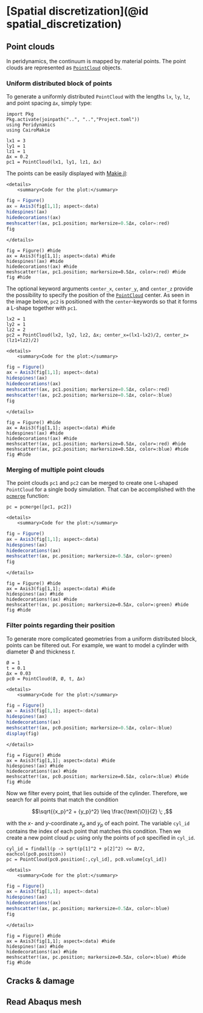 # [Spatial discretization](@id spatial_discretization)
## Point clouds

In peridynamics, the continuum is mapped by material points.
The point clouds are represented as [`PointCloud`](@ref) objects.

### Uniform distributed block of points
To generate a uniformly distributed `PointCloud` with the lengths `lx`, `ly`, `lz`, and
point spacing `Δx`, simply type:
```@setup sd1
import Pkg
Pkg.activate(joinpath("..", "..","Project.toml"))
using Peridynamics
using CairoMakie
```
```@example sd1
lx1 = 3
ly1 = 1
lz1 = 1
Δx = 0.2
pc1 = PointCloud(lx1, ly1, lz1, Δx)
```
The points can be easily displayed with [Makie.jl](https://docs.makie.org/stable/):
```@raw html
<details>
    <summary>Code for the plot:</summary>
```
```julia
fig = Figure()
ax = Axis3(fig[1,1]; aspect=:data)
hidespines!(ax)
hidedecorations!(ax)
meshscatter!(ax, pc1.position; markersize=0.5Δx, color=:red)
fig
```
```@raw html
</details>
```
```@example sd1
fig = Figure() #hide
ax = Axis3(fig[1,1]; aspect=:data) #hide
hidespines!(ax) #hide
hidedecorations!(ax) #hide
meshscatter!(ax, pc1.position; markersize=0.5Δx, color=:red) #hide
fig #hide
```

The optional keyword arguments `center_x`, `center_y`, and `center_z` provide the possibility to specify the position of the [`PointCloud`](@ref) center.
As seen in the image below, `pc2` is positioned with the `center`-keywords so that it forms a L-shape together with `pc1`.
```@example sd1
lx2 = 1
ly2 = 1
lz2 = 2
pc2 = PointCloud(lx2, ly2, lz2, Δx; center_x=(lx1-lx2)/2, center_z=(lz1+lz2)/2)
```
```@raw html
<details>
    <summary>Code for the plot:</summary>
```
```julia
fig = Figure()
ax = Axis3(fig[1,1]; aspect=:data)
hidespines!(ax)
hidedecorations!(ax)
meshscatter!(ax, pc1.position; markersize=0.5Δx, color=:red)
meshscatter!(ax, pc2.position; markersize=0.5Δx, color=:blue)
fig
```
```@raw html
</details>
```
```@example sd1
fig = Figure() #hide
ax = Axis3(fig[1,1]; aspect=:data) #hide
hidespines!(ax) #hide
hidedecorations!(ax) #hide
meshscatter!(ax, pc1.position; markersize=0.5Δx, color=:red) #hide
meshscatter!(ax, pc2.position; markersize=0.5Δx, color=:blue) #hide
fig #hide
```

### Merging of multiple point clouds
The point clouds `pc1` and `pc2` can be merged to create one L-shaped `PointCloud` for a single body simulation.
That can be accomplished with the [`pcmerge`](@ref) function:
```@example sd1
pc = pcmerge([pc1, pc2])
```
```@raw html
<details>
    <summary>Code for the plot:</summary>
```
```julia
fig = Figure()
ax = Axis3(fig[1,1]; aspect=:data)
hidespines!(ax)
hidedecorations!(ax)
meshscatter!(ax, pc.position; markersize=0.5Δx, color=:green)
fig
```
```@raw html
</details>
```
```@example sd1
fig = Figure() #hide
ax = Axis3(fig[1,1]; aspect=:data) #hide
hidespines!(ax) #hide
hidedecorations!(ax) #hide
meshscatter!(ax, pc.position; markersize=0.5Δx, color=:green) #hide
fig #hide
```

### Filter points regarding their position
To generate more complicated geometries from a uniform distributed block, points can be filtered out.
For example, we want to model a cylinder with diameter $\text{\O}$ and thickness $t$.
```@example sd1
Ø = 1
t = 0.1
Δx = 0.03
pc0 = PointCloud(Ø, Ø, t, Δx)
```
```@raw html
<details>
    <summary>Code for the plot:</summary>
```
```julia
fig = Figure()
ax = Axis3(fig[1,1]; aspect=:data)
hidespines!(ax)
hidedecorations!(ax)
meshscatter!(ax, pc0.position; markersize=0.5Δx, color=:blue)
display(fig)
```
```@raw html
</details>
```
```@example sd1
fig = Figure() #hide
ax = Axis3(fig[1,1]; aspect=:data) #hide
hidespines!(ax) #hide
hidedecorations!(ax) #hide
meshscatter!(ax, pc0.position; markersize=0.5Δx, color=:blue) #hide
fig #hide
```

Now we filter every point, that lies outside of the cylinder.
Therefore, we search for all points that match the condition
```math
\sqrt{{x_p}^2 + {y_p}^2} \leq \frac{\text{\O}}{2} \; ,
```
with the $x$- and $y$-coordinate $x_p$ and $y_p$ of each point.
The variable `cyl_id` contains the index of each point that matches this condition.
Then we create a new point cloud `pc` using only the points of `pc0` specified in `cyl_id`.
```@example sd1
cyl_id = findall(p -> sqrt(p[1]^2 + p[2]^2) <= Ø/2, eachcol(pc0.position))
pc = PointCloud(pc0.position[:,cyl_id], pc0.volume[cyl_id])
```
```@raw html
<details>
    <summary>Code for the plot:</summary>
```
```julia
fig = Figure()
ax = Axis3(fig[1,1]; aspect=:data)
hidespines!(ax)
hidedecorations!(ax)
meshscatter!(ax, pc.position; markersize=0.5Δx, color=:blue)
fig
```
```@raw html
</details>
```
```@example sd1
fig = Figure() #hide
ax = Axis3(fig[1,1]; aspect=:data) #hide
hidespines!(ax) #hide
hidedecorations!(ax) #hide
meshscatter!(ax, pc.position; markersize=0.5Δx, color=:blue) #hide
fig #hide
```
    
## Cracks & damage



## Read Abaqus mesh